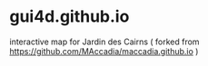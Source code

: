 # gui4d.github.io
interactive map for Jardin des Cairns ( forked from https://github.com/MAccadia/maccadia.github.io  )
